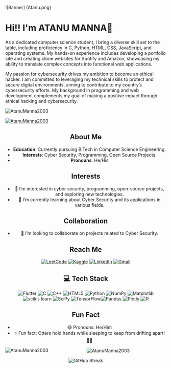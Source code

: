 
![Banner] (Atanu.png)


#  Hi!! I'm ATANU MANNA👋

As a dedicated computer science student, I bring a diverse skill set to the table, including proficiency in C, Python, HTML, CSS, JavaScript, and operating systems. My hands-on experience includes developing a portfolio site and creating clone websites for Spotify and Amazon, showcasing my ability to translate complex concepts into functional web applications.

My passion for cybersecurity drives my ambition to become an ethical hacker. I am committed to leveraging my technical skills to protect and secure digital environments, aiming to contribute to my country’s cybersecurity efforts. My background in programming and web development complements my goal of making a positive impact through ethical hacking and cybersecurity.
<p align="left"> <img src="https://komarev.com/ghpvc/?username=AtanuManna2003&label=Profile%20views&color=0e75b6&style=flat" alt="AtanuManna2003" /> </p>

<p align="left"> <a href="https://github.com/ryo-ma/github-profile-trophy"><img src="https://github-profile-trophy.vercel.app/?username=AtanuManna2003" alt="AtanuManna2003" /></a> </p>
<div align="center">
  
## About Me

- **Education**: Currently pursuing B.Tech in Computer Science Engineering.
- **Interests**: Cyber Security, Programming, Open Source Projects.
- **Pronouns**: He/His

## Interests

- 👀 I’m interested in cyber security, programming, open-source projects, and exploring new technologies.
- 🌱 I’m currently learning about Cyber Security and its applications in various fields.

## Collaboration

- 💞️ I’m looking to collaborate on projects related to Cyber Security.

## Reach Me

[![LeetCode](https://img.shields.io/badge/LeetCode-000000?style=for-the-badge&logo=LeetCode&logoColor=#d16c06)](https://leetcode.com/u/AtanuManna2003/)  [![Kaggle](https://img.shields.io/badge/Kaggle-035a7d?style=for-the-badge&logo=kaggle&logoColor=white)](https://www.kaggle.com/varsha56)  [![LinkedIn](https://img.shields.io/badge/LinkedIn-0077B5?style=for-the-badge&logo=linkedin&logoColor=white)](https://www.linkedin.com/in/varsha-mishra-b23729252) [![Gmail](https://img.shields.io/badge/Gmail-D14836?style=for-the-badge&logo=gmail&logoColor=white)](vm0222912@gmail.com)

## 💻 Tech Stack

![Flutter](https://img.shields.io/badge/Flutter-%2302569B.svg?style=for-the-badge&logo=Flutter&logoColor=white) ![C](https://img.shields.io/badge/c-%2300599C.svg?style=for-the-badge&logo=c&logoColor=white) ![C++](https://img.shields.io/badge/c++-%2300599C.svg?style=for-the-badge&logo=c%2B%2B&logoColor=white) ![HTML5](https://img.shields.io/badge/html5-%23E34F26.svg?style=for-the-badge&logo=html5&logoColor=white) ![Python](https://img.shields.io/badge/python-3670A0?style=for-the-badge&logo=python&logoColor=ffdd54) ![NumPy](https://img.shields.io/badge/numpy-%23013243.svg?style=for-the-badge&logo=numpy&logoColor=white) ![Matplotlib](https://img.shields.io/badge/Matplotlib-%23ffffff.svg?style=for-the-badge&logo=Matplotlib&logoColor=black) ![scikit-learn](https://img.shields.io/badge/scikit--learn-%23F7931E.svg?style=for-the-badge&logo=scikit-learn&logoColor=white) ![SciPy](https://img.shields.io/badge/SciPy-%230C55A5.svg?style=for-the-badge&logo=scipy&logoColor=%white) ![TensorFlow](https://img.shields.io/badge/TensorFlow-%23FF6F00.svg?style=for-the-badge&logo=TensorFlow&logoColor=white)![Pandas](https://img.shields.io/badge/pandas-%23150458.svg?style=for-the-badge&logo=pandas&logoColor=white) ![Plotly](https://img.shields.io/badge/Plotly-%233F4F75.svg?style=for-the-badge&logo=plotly&logoColor=white) ![R](https://img.shields.io/badge/r-%23276DC3.svg?style=for-the-badge&logo=r&logoColor=white)

## Fun Fact

- 😄 Pronouns: He/Him
- ⚡ Fun fact: Otters hold hands while sleeping to keep from drifting apart! 🦦🦦

<p><img align="left" src="https://github-readme-stats.vercel.app/api/top-langs?username=AtanuManna2003&show_icons=true&locale=en&layout=compact" alt="AtanuManna2003" /></p>

<p>&nbsp;<img align="center" src="https://github-readme-stats.vercel.app/api?username=AtanuManna2003&show_icons=true&locale=en" alt="AtanuManna2003" /></p>

<p><img align="center" src="https://github-readme-streak-stats.herokuapp.com?user=AtanuManna2003&theme=dark&hide_border=true" alt="GitHub Streak"  /></p>
</div>
